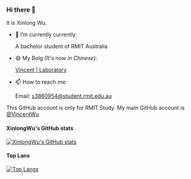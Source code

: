 ### Hi there 👋

It is Xinlong Wu.
- 🔭 I’m currently currently:

   A bachelor student of RMIT Australia

- 😄 My Bolg *(It's now in Chinese)*:

   [Vincent | Laboratory](https://www.wulongxin.com/)

- 📫 How to reach me: 

  Email: s3860954@student.rmit.edu.au
  
This GitHub account is only for RMIT Study.
My main GitHub account is [@VincentWu](https://github.com/Xinlong-WU)

#### XinlongWu's GitHub stats
[![XinlongWu's GitHub stats](https://github-readme-stats.vercel.app/api?username=XinlongWu-s3860954&count_private=true&show_icons=true&theme=tokyonight)](https://github.com/XinlongWu-s3860954)

#### Top Lans
[![Top Langs](https://github-readme-stats.vercel.app/api/top-langs/?username=XinlongWu-s3860954&layout=compact)](https://github.com/XinlongWu-s3860954)


<!-- [![Top Langs](https://github-readme-stats.vercel.app/api/top-langs/?username=Xinlong-WU)](https://github.com/anuraghazra) -->
<!-- [![XinlongWu's wakatime stats](https://github-readme-stats.vercel.app/api/wakatime?username=Xinlong-WU)](https://github.com/Xinlong-WU) -->

<!--
**Xinlong-WU/Xinlong-WU** is a ✨ _special_ ✨ repository because its `README.md` (this file) appears on your GitHub profile.

Here are some ideas to get you started:

- 🔭 I’m currently working on ...
- 🌱 I’m currently learning ...
- 👯 I’m looking to collaborate on ...
- 🤔 I’m looking for help with ...
- 💬 Ask me about ...
- 📫 How to reach me: ...
- 😄 Pronouns: ...
- ⚡ Fun fact: ...
-->
